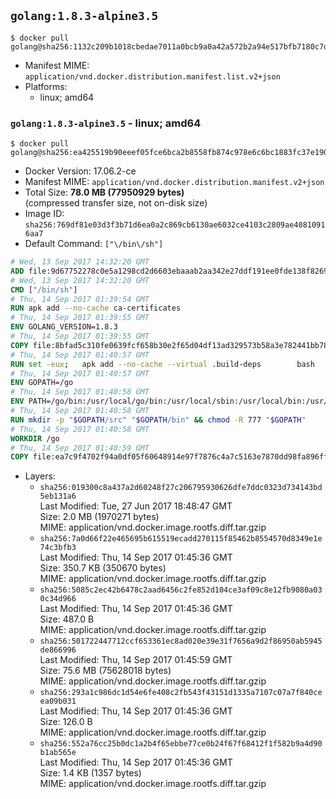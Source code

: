 ## `golang:1.8.3-alpine3.5`

```console
$ docker pull golang@sha256:1132c209b1018cbedae7011a0bcb9a0a42a572b2a94e517bfb7180c7d90d4a79
```

-	Manifest MIME: `application/vnd.docker.distribution.manifest.list.v2+json`
-	Platforms:
	-	linux; amd64

### `golang:1.8.3-alpine3.5` - linux; amd64

```console
$ docker pull golang@sha256:ea425519b90eeef05fce6bca2b8558fb874c978e6c6bc1883fc37e190a826834
```

-	Docker Version: 17.06.2-ce
-	Manifest MIME: `application/vnd.docker.distribution.manifest.v2+json`
-	Total Size: **78.0 MB (77950929 bytes)**  
	(compressed transfer size, not on-disk size)
-	Image ID: `sha256:769df81e03d3f3b71d6ea0a2c869cb6130ae6032ce4103c2809ae40810916aa7`
-	Default Command: `["\/bin\/sh"]`

```dockerfile
# Wed, 13 Sep 2017 14:32:20 GMT
ADD file:9d67752278c0e5a1298cd2d6603ebaaab2aa342e27ddf191ee0fde138f82698c in / 
# Wed, 13 Sep 2017 14:32:20 GMT
CMD ["/bin/sh"]
# Thu, 14 Sep 2017 01:39:54 GMT
RUN apk add --no-cache ca-certificates
# Thu, 14 Sep 2017 01:39:55 GMT
ENV GOLANG_VERSION=1.8.3
# Thu, 14 Sep 2017 01:39:55 GMT
COPY file:8bfad5c310fe0639fcf658b30e2f65d04df13ad329573b58a3e782441bb7839c in /go-alpine-patches/ 
# Thu, 14 Sep 2017 01:40:57 GMT
RUN set -eux; 	apk add --no-cache --virtual .build-deps 		bash 		gcc 		musl-dev 		openssl 		go 	; 	export 		GOROOT_BOOTSTRAP="$(go env GOROOT)" 		GOOS="$(go env GOOS)" 		GOARCH="$(go env GOARCH)" 		GO386="$(go env GO386)" 		GOARM="$(go env GOARM)" 		GOHOSTOS="$(go env GOHOSTOS)" 		GOHOSTARCH="$(go env GOHOSTARCH)" 	; 		wget -O go.tgz "https://golang.org/dl/go$GOLANG_VERSION.src.tar.gz"; 	echo '5f5dea2447e7dcfdc50fa6b94c512e58bfba5673c039259fd843f68829d99fa6 *go.tgz' | sha256sum -c -; 	tar -C /usr/local -xzf go.tgz; 	rm go.tgz; 		cd /usr/local/go/src; 	for p in /go-alpine-patches/*.patch; do 		[ -f "$p" ] || continue; 		patch -p2 -i "$p"; 	done; 	./make.bash; 		rm -rf /go-alpine-patches; 	apk del .build-deps; 		export PATH="/usr/local/go/bin:$PATH"; 	go version
# Thu, 14 Sep 2017 01:40:57 GMT
ENV GOPATH=/go
# Thu, 14 Sep 2017 01:40:58 GMT
ENV PATH=/go/bin:/usr/local/go/bin:/usr/local/sbin:/usr/local/bin:/usr/sbin:/usr/bin:/sbin:/bin
# Thu, 14 Sep 2017 01:40:58 GMT
RUN mkdir -p "$GOPATH/src" "$GOPATH/bin" && chmod -R 777 "$GOPATH"
# Thu, 14 Sep 2017 01:40:58 GMT
WORKDIR /go
# Thu, 14 Sep 2017 01:40:59 GMT
COPY file:ea7c9f4702f94a0df05f60648914e97f7876c4a7c5163e7870dd98fa896ff722 in /usr/local/bin/ 
```

-	Layers:
	-	`sha256:019300c8a437a2d60248f27c206795930626dfe7ddc0323d734143bd5eb131a6`  
		Last Modified: Tue, 27 Jun 2017 18:48:47 GMT  
		Size: 2.0 MB (1970271 bytes)  
		MIME: application/vnd.docker.image.rootfs.diff.tar.gzip
	-	`sha256:7a0d66f22e465695b615519ecadd270115f85462b8554570d8349e1e74c3bfb3`  
		Last Modified: Thu, 14 Sep 2017 01:45:36 GMT  
		Size: 350.7 KB (350670 bytes)  
		MIME: application/vnd.docker.image.rootfs.diff.tar.gzip
	-	`sha256:5085c2ec42b6478c2aad6456c2fe852d104ce3af09c8e12fb9080a030c34d966`  
		Last Modified: Thu, 14 Sep 2017 01:45:36 GMT  
		Size: 487.0 B  
		MIME: application/vnd.docker.image.rootfs.diff.tar.gzip
	-	`sha256:501722447712ccf653361ec8ad020e39e31f7656a9d2f86950ab5945de866996`  
		Last Modified: Thu, 14 Sep 2017 01:45:59 GMT  
		Size: 75.6 MB (75628018 bytes)  
		MIME: application/vnd.docker.image.rootfs.diff.tar.gzip
	-	`sha256:293a1c986dc1d54e6fe408c2fb543f43151d1335a7107c07a7f840ceea09b031`  
		Last Modified: Thu, 14 Sep 2017 01:45:36 GMT  
		Size: 126.0 B  
		MIME: application/vnd.docker.image.rootfs.diff.tar.gzip
	-	`sha256:552a76cc25b0dc1a2b4f65ebbe77ce0b24f67f68412f1f582b9a4d90b1ab565e`  
		Last Modified: Thu, 14 Sep 2017 01:45:36 GMT  
		Size: 1.4 KB (1357 bytes)  
		MIME: application/vnd.docker.image.rootfs.diff.tar.gzip

